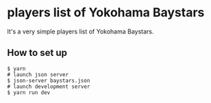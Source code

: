 # players list of Yokohama Baystars

It's a very simple players list of Yokohama Baystars.

## How to set up

```
$ yarn
# launch json server
$ json-server baystars.json
# launch development server
$ yarn run dev
```




